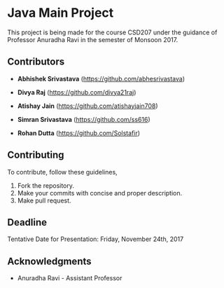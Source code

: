 # Java Main Project 
 
This project is being made for the course CSD207 under the guidance of Professor Anuradha Ravi in the semester of Monsoon 2017. 

## Contributors 
 
* **Abhishek Srivastava**  (https://github.com/abhesrivastava)
 
* **Divya Raj**  (https://github.com/divya21raj)
 
* **Atishay Jain**  (https://github.com/atishayjain708)
 
* **Simran Srivastava**  (https://github.com/ss616)
 
* **Rohan Dutta**  (https://github.com/Solstafir)

## Contributing 
To contribute, follow these guidelines,
1. Fork the repository.
2. Make your commits with concise and proper description.
3. Make pull request.

## Deadline
Tentative Date for Presentation: Friday, November 24th, 2017

## Acknowledgments 
* Anuradha Ravi - Assistant Professor
